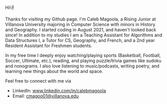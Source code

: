 Hi!✌️

Thanks for visiting my Github page. I'm Caleb Magoola, a Rising Junior at Villanova University majoring in Computer Science with minors in History and Geography. I started coding in August 2021, and haven't looked back since! In addition to my studies I am a Teaching Assistant for Algorithms and Data Structures I, a Tutor for CS, Geography, and French, and a 2nd year Resident Assistant for Freshmen students.

In my free time I deeply enjoy watching/playing sports (Basketball, Football, Soccer, Ultimate, etc.), reading, and playing puzzle/trivia games like sudoku and nonograms. I also love listening to music/podcasts, writing poetry, and learning new things about the world and space.

Feel free to connect with me via 
- LinkedIn: www.linkedin.com/in/calebmagoola
- Email: cmagoo01@villanova.edu
